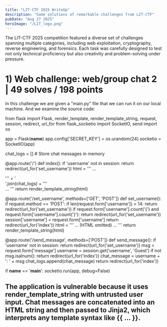 ```yaml
---
title: "LIT-CTF 2025 WriteUp"
description: "Some solutions of remarkable challenges from LIT-CTF"
pubDate: "Aug 27 2025"
heroImage: "/LIT_logo.png"
---
```


The LIT-CTF 2025 competition featured a diverse set of challenges spanning multiple categories, including web exploitation, cryptography, reverse engineering, and forensics. Each task was carefully designed to test not only technical proficiency but also creativity and problem-solving under pressure.

# 1) Web challenge:     web/group chat 2 |  49 solves / 198 points

In this challenge we are given a "main.py" file that we can run it on our local machine. And we examine the source code:

from flask import Flask, render_template, render_template_string, request, session, redirect, url_for
from flask_socketio import SocketIO, send
import os

app = Flask(__name__)
app.config['SECRET_KEY'] = os.urandom(24)
socketio = SocketIO(app)

chat_logs = []  # Store chat messages in memory

@app.route('/')
def index():
    if 'username' not in session:
        return redirect(url_for('set_username'))
    html = '''
...
<div id="chat-box">''' + '<br>'.join(chat_logs) + '''
</div>
...
'''
    return render_template_string(html)

@app.route('/set_username', methods=['GET', 'POST'])
def set_username():
    if request.method == 'POST':
        if len(request.form['username']) > 14:
            return redirect(url_for('set_username'))
        if request.form['username'].count('{') and request.form['username'].count('}'):
            return redirect(url_for('set_username'))
        session['username'] = request.form['username']
        return redirect(url_for('index'))
    html = '''
... (HTML omitted) ...
'''
    return render_template_string(html)

@app.route('/send_message', methods=['POST'])
def send_message():
    if 'username' not in session:
        return redirect(url_for('set_username'))
    msg = request.form['message']
    username = session.get('username', 'Guest')
    if not msg.isalnum():
        return redirect(url_for('index'))
    chat_message = username + ': ' + msg
    chat_logs.append(chat_message)
    return redirect(url_for('index'))

if __name__ == '__main__':
    socketio.run(app, debug=False)




## The application is vulnerable because it uses render_template_string with untrusted user input. Chat messages are concatenated into an HTML string and then passed to Jinja2, which interprets any template syntax like {{ ... }}.
